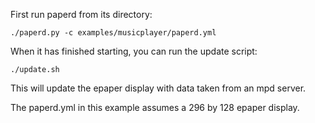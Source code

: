 
First run paperd from its directory:

    ./paperd.py -c examples/musicplayer/paperd.yml

When it has finished starting, you can run the update script:

    ./update.sh

This will update the epaper display with data taken from an mpd server.

The paperd.yml in this example assumes a 296 by 128 epaper display.

